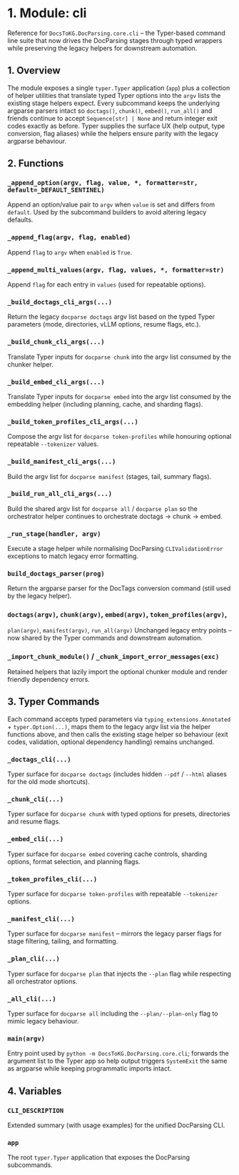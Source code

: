 # 1. Module: cli

Reference for ``DocsToKG.DocParsing.core.cli`` – the Typer-based command line
suite that now drives the DocParsing stages through typed wrappers while
preserving the legacy helpers for downstream automation.

## 1. Overview

The module exposes a single `typer.Typer` application (`app`) plus a collection
of helper utilities that translate typed Typer options into the `argv` lists the
existing stage helpers expect. Every subcommand keeps the underlying argparse
parsers intact so `doctags()`, `chunk()`, `embed()`, `run_all()` and friends
continue to accept `Sequence[str] | None` and return integer exit codes exactly
as before. Typer supplies the surface UX (help output, type conversion, flag
aliases) while the helpers ensure parity with the legacy argparse behaviour.

## 2. Functions

### `_append_option(argv, flag, value, *, formatter=str, default=_DEFAULT_SENTINEL)`
Append an option/value pair to ``argv`` when ``value`` is set and differs from
``default``. Used by the subcommand builders to avoid altering legacy defaults.

### `_append_flag(argv, flag, enabled)`
Append ``flag`` to ``argv`` when ``enabled`` is ``True``.

### `_append_multi_values(argv, flag, values, *, formatter=str)`
Append ``flag`` for each entry in ``values`` (used for repeatable options).

### `_build_doctags_cli_args(...)`
Return the legacy ``docparse doctags`` argv list based on the typed Typer
parameters (mode, directories, vLLM options, resume flags, etc.).

### `_build_chunk_cli_args(...)`
Translate Typer inputs for ``docparse chunk`` into the argv list consumed by the
chunker helper.

### `_build_embed_cli_args(...)`
Translate Typer inputs for ``docparse embed`` into the argv list consumed by the
embedding helper (including planning, cache, and sharding flags).

### `_build_token_profiles_cli_args(...)`
Compose the argv list for ``docparse token-profiles`` while honouring optional
repeatable ``--tokenizer`` values.

### `_build_manifest_cli_args(...)`
Build the argv list for ``docparse manifest`` (stages, tail, summary flags).

### `_build_run_all_cli_args(...)`
Build the shared argv list for ``docparse all`` / ``docparse plan`` so the
orchestrator helper continues to orchestrate doctags → chunk → embed.

### `_run_stage(handler, argv)`
Execute a stage helper while normalising DocParsing ``CLIValidationError``
exceptions to match legacy error formatting.

### `build_doctags_parser(prog)`
Return the argparse parser for the DocTags conversion command (still used by the
legacy helper).

### `doctags(argv)`, `chunk(argv)`, `embed(argv)`, `token_profiles(argv)`,
`plan(argv)`, `manifest(argv)`, `run_all(argv)`
Unchanged legacy entry points – now shared by the Typer commands and downstream
automation.

### `_import_chunk_module()` / `_chunk_import_error_messages(exc)`
Retained helpers that lazily import the optional chunker module and render
friendly dependency errors.

## 3. Typer Commands

Each command accepts typed parameters via `typing_extensions.Annotated` +
`typer.Option(...)`, maps them to the legacy argv list via the helper functions
above, and then calls the existing stage helper so behaviour (exit codes,
validation, optional dependency handling) remains unchanged.

### `_doctags_cli(...)`
Typer surface for ``docparse doctags`` (includes hidden ``--pdf`` / ``--html``
aliases for the old mode shortcuts).

### `_chunk_cli(...)`
Typer surface for ``docparse chunk`` with typed options for presets, directories
and resume flags.

### `_embed_cli(...)`
Typer surface for ``docparse embed`` covering cache controls, sharding options,
format selection, and planning flags.

### `_token_profiles_cli(...)`
Typer surface for ``docparse token-profiles`` with repeatable ``--tokenizer``
options.

### `_manifest_cli(...)`
Typer surface for ``docparse manifest`` – mirrors the legacy parser flags for
stage filtering, tailing, and formatting.

### `_plan_cli(...)`
Typer surface for ``docparse plan`` that injects the ``--plan`` flag while
respecting all orchestrator options.

### `_all_cli(...)`
Typer surface for ``docparse all`` including the ``--plan/--plan-only`` flag to
mimic legacy behaviour.

### `main(argv)`
Entry point used by ``python -m DocsToKG.DocParsing.core.cli``; forwards the
argument list to the Typer app so help output triggers ``SystemExit`` the same as
argparse while keeping programmatic imports intact.

## 4. Variables

### `CLI_DESCRIPTION`
Extended summary (with usage examples) for the unified DocParsing CLI.

### `app`
The root `typer.Typer` application that exposes the DocParsing subcommands.
